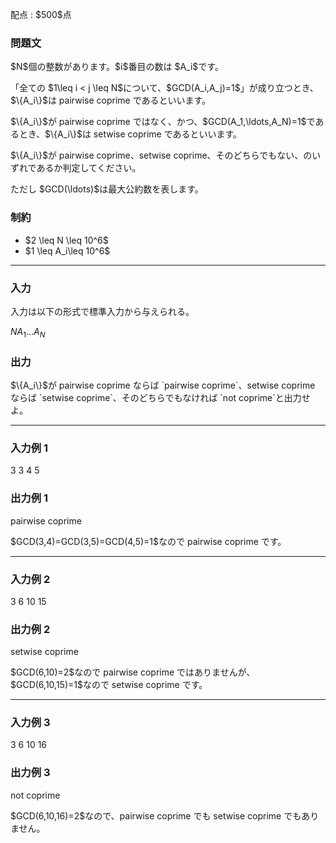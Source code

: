 
<div>

<span>

<span>

<p>
配点 : $500$点
</p>

<div>

<section>

### **問題文**

<p>
$N$個の整数があります。$i$番目の数は $A_i$です。
</p>

<p>
「全ての $1\leq i < j \leq N$について、$GCD(A_i,A_j)=1$」が成り立つとき、$\{A_i\}$は pairwise coprime であるといいます。
</p>

<p>
$\{A_i\}$が pairwise coprime ではなく、かつ、$GCD(A_1,\ldots,A_N)=1$であるとき、$\{A_i\}$は setwise coprime であるといいます。
</p>

<p>
$\{A_i\}$が pairwise coprime、setwise coprime、そのどちらでもない、のいずれであるか判定してください。
</p>

<p>
ただし $GCD(\ldots)$は最大公約数を表します。
</p>

</section>

</div>

<div>

<section>

### **制約**

<ul>

<li>
$2 \leq N \leq 10^6$
</li>

<li>
$1 \leq A_i\leq 10^6$
</li>

</ul>

</section>

</div>

---

<div>

<div>

<section>

### **入力**

<p>
入力は以下の形式で標準入力から与えられる。
</p>

<div>

$N$$A_1$$\ldots$$A_N$
</div>

</section>

</div>

<div>

<section>

### **出力**

<p>
$\{A_i\}$が pairwise coprime ならば `pairwise coprime`、setwise coprime ならば `setwise coprime`、そのどちらでもなければ `not coprime`と出力せよ。
</p>

</section>

</div>

</div>

---

<div>

<section>

### **入力例 1**

<div>

3
3 4 5

</div>

</section>

</div>

<div>

<section>

### **出力例 1**

<div>

pairwise coprime

</div>

<p>
$GCD(3,4)=GCD(3,5)=GCD(4,5)=1$なので pairwise coprime です。
</p>

</section>

</div>

---

<div>

<section>

### **入力例 2**

<div>

3
6 10 15

</div>

</section>

</div>

<div>

<section>

### **出力例 2**

<div>

setwise coprime

</div>

<p>
$GCD(6,10)=2$なので pairwise coprime ではありませんが、$GCD(6,10,15)=1$なので setwise coprime です。
</p>

</section>

</div>

---

<div>

<section>

### **入力例 3**

<div>

3
6 10 16

</div>

</section>

</div>

<div>

<section>

### **出力例 3**

<div>

not coprime

</div>

<p>
$GCD(6,10,16)=2$なので、pairwise coprime でも setwise coprime でもありません。
</p>

</section>

</div>

</span>

</span>

</div>
